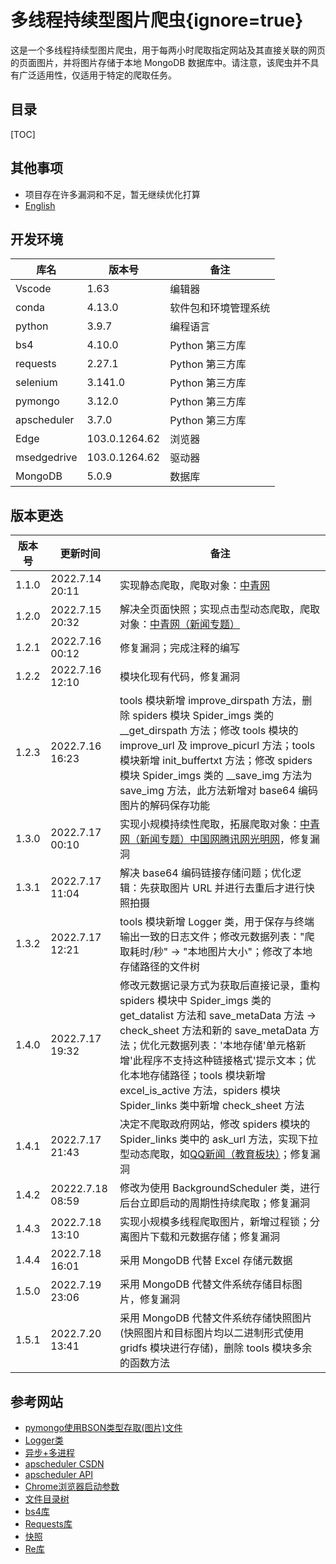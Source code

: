 # 多线程持续型图片爬虫{ignore=true}

这是一个多线程持续型图片爬虫，用于每两小时爬取指定网站及其直接关联的网页的页面图片，并将图片存储于本地 MongoDB 数据库中。请注意，该爬虫并不具有广泛适用性，仅适用于特定的爬取任务。

## 目录
[TOC]
  
## 其他事项

- 项目存在许多漏洞和不足，暂无继续优化打算
- [English](./README_en.md)

## 开发环境


| 库名        | 版本号        | 备注                 |
| ----------- | ------------- | -------------------- |
| Vscode      | 1.63          | 编辑器               |
| conda       | 4.13.0        | 软件包和环境管理系统 |
| python      | 3.9.7         | 编程语言             |
| bs4         | 4.10.0        | Python 第三方库      |
| requests    | 2.27.1        | Python 第三方库      |
| selenium    | 3.141.0       | Python 第三方库      |
| pymongo     | 3.12.0        | Python 第三方库      |
| apscheduler | 3.7.0         | Python 第三方库      |
| Edge        | 103.0.1264.62 | 浏览器               |
| msedgedrive | 103.0.1264.62 | 驱动器               |
| MongoDB     | 5.0.9         | 数据库               |

## 版本更迭


| 版本号 | 更新时间         | 备注                                                                                                                                                                                                                                                                                                                                             |
| ------ | ---------------- | ------------------------------------------------------------------------------------------------------------------------------------------------------------------------------------------------------------------------------------------------------------------------------------------------------------------------------------------------ |
| 1.1.0  | 2022.7.14 20:11  | 实现静态爬取，爬取对象：[中青网](https://www.youth.cn/)                                                                                                                                                                                                                                                                                          |
| 1.2.0  | 2022.7.15 20:32  | 解决全页面快照；实现点击型动态爬取，爬取对象：[中青网（新闻专题）](https://news.youth.cn/)                                                                                                                                                                                                                                                       |
| 1.2.1  | 2022.7.16 00:12  | 修复漏洞；完成注释的编写                                                                                                                                                                                                                                                                                                                         |
| 1.2.2  | 2022.7.16 12:10  | 模块化现有代码，修复漏洞                                                                                                                                                                                                                                                                                                                         |
| 1.2.3  | 2022.7.16 16:23  | tools 模块新增 improve_dirspath 方法，删除 spiders 模块 Spider_imgs 类的 __get_dirspath 方法；修改 tools 模块的 improve_url 及 improve_picurl 方法；tools 模块新增 init_buffertxt 方法；修改 spiders 模块 Spider_imgs 类的 __save_img 方法为 save_img 方法，此方法新增对 base64 编码图片的解码保存功能                                           |
| 1.3.0  | 2022.7.17 00:10  | 实现小规模持续性爬取，拓展爬取对象：[中青网（新闻专题）](https://news.youth.cn/)[中国网](http://www.china.com.cn/)[腾讯网](https://www.qq.com/)[光明网](https://www.gmw.cn/)，修复漏洞                                                                                                                                                           |
| 1.3.1  | 2022.7.17 11:04  | 解决 base64 编码链接存储问题；优化逻辑：先获取图片 URL 并进行去重后才进行快照拍摄                                                                                                                                                                                                                                                                |
| 1.3.2  | 2022.7.17 12:21  | tools 模块新增 Logger 类，用于保存与终端输出一致的日志文件；修改元数据列表："爬取耗时/秒" -> "本地图片大小"；修改了本地存储路径的文件树                                                                                                                                                                                                          |
| 1.4.0  | 2022.7.17 19:32  | 修改元数据记录方式为获取后直接记录，重构 spiders 模块中 Spider_imgs 类的 get_datalist 方法和 save_metaData 方法 -> check_sheet 方法和新的 save_metaData 方法；优化元数据列表：'本地存储'单元格新增'此程序不支持这种链接格式'提示文本；优化本地存储路径；tools 模块新增 excel_is_active 方法，spiders 模块 Spider_links 类中新增 check_sheet 方法 |
| 1.4.1  | 2022.7.17 21:43  | 决定不爬取政府网站，修改 spiders 模块的 Spider_links 类中的 ask_url 方法，实现下拉型动态爬取，如[QQ新闻（教育板块）](https://new.qq.com/ch/edu/)；修复漏洞                                                                                                                                                                                       |
| 1.4.2  | 20222.7.18 08:59 | 修改为使用 BackgroundScheduler 类，进行后台立即启动的周期性持续爬取；修复漏洞                                                                                                                                                                                                                                                                    |
| 1.4.3  | 2022.7.18 13:10  | 实现小规模多线程爬取图片，新增过程锁；分离图片下载和元数据存储；修复漏洞                                                                                                                                                                                                                                                                         |
| 1.4.4  | 2022.7.18 16:01  | 采用 MongoDB 代替 Excel 存储元数据                                                                                                                                                                                                                                                                                                               |
| 1.5.0  | 2022.7.19 23:06  | 采用 MongoDB 代替文件系统存储目标图片，修复漏洞                                                                                                                                                                                                                                                                                                  |
| 1.5.1  | 2022.7.20 13:41  | 采用 MongoDB 代替文件系统存储快照图片(快照图片和目标图片均以二进制形式使用 gridfs 模块进行存储)，删除 tools 模块多余的函数方法                                                                                                                                                                                                                   |

## 参考网站

- [pymongo使用BSON类型存取(图片)文件](https://blog.csdn.net/lpwmm/article/details/105377303)
- [Logger类](https://blog.csdn.net/qq_39564555/article/details/112135970)
- [异步+多进程](https://blog.csdn.net/SL_World/article/details/86633611)
- [apscheduler CSDN](https://blog.csdn.net/abc_soul/article/details/88875643)
- [apscheduler API](https://apscheduler.readthedocs.io/en/latest/modules/triggers/combining.html#module-apscheduler.triggers.combining)
- [Chrome浏览器启动参数](https://www.cnblogs.com/gurenyumao/p/14721035.html)
- [文件目录树](https://blog.csdn.net/SilenceJude/article/details/99673949)
- [bs4库](http://c.biancheng.net/python_spider/bs4.html)
- [Requests库](https://www.w3cschool.cn/requests2/requests2-r81j3fjc.html)
- [快照](https://blog.csdn.net/qq_45030271/article/details/114760346)
- [Re库](https://docs.python.org/zh-cn/3/library/re.html)
